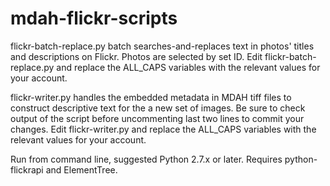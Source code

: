 mdah-flickr-scripts
============

flickr-batch-replace.py batch searches-and-replaces text in photos' titles and descriptions on Flickr. Photos are
selected by set ID. Edit flickr-batch-replace.py and replace the ALL_CAPS variables with the relevant values for your account.

flickr-writer.py handles the embedded metadata in MDAH tiff files to construct descriptive text for the a new set of images.
Be sure to check output of the script before uncommenting last two lines to commit your changes. Edit flickr-writer.py and replace the ALL_CAPS variables with the relevant values for your account.

Run from command line, suggested Python 2.7.x or later. Requires python-flickrapi and ElementTree.
